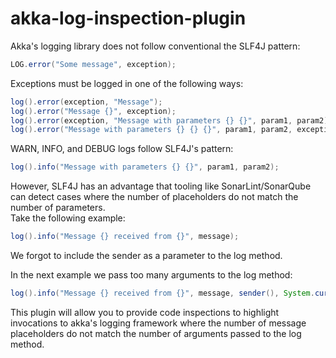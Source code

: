 # akka-log-inspection-plugin

Akka's logging library does not follow conventional the SLF4J pattern:
```java
LOG.error("Some message", exception);
```

Exceptions must be logged in one of the following ways:
```java
log().error(exception, "Message");
log().error("Message {}", exception);
log().error(exception, "Message with parameters {} {}", param1, param2);
log().error("Message with parameters {} {} {}", param1, param2, exception);
```
WARN, INFO, and DEBUG logs follow SLF4J's pattern:
```java
log().info("Message with parameters {} {}", param1, param2);
```

However, SLF4J has an advantage that tooling like SonarLint/SonarQube can detect cases where the number of placeholders do not match the number of parameters. \
Take the following example:
```java
log().info("Message {} received from {}", message);
```

We forgot to include the sender as a parameter to the log method.

In the next example we pass too many arguments to the log method:
```java
log().info("Message {} received from {}", message, sender(), System.currentTimeMillis());
```

This plugin will allow you to provide code inspections to highlight invocations to akka's logging framework where the number of message placeholders do not match the number of arguments passed to the log method.